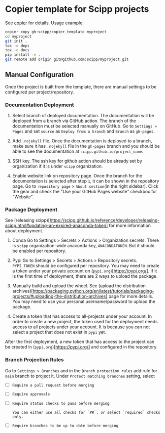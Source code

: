 # Copier template for Scipp projects

See [copier](https://copier.readthedocs.io/en/stable/) for details.
Usage example:

```sh
copier copy gh:scipp/copier_template myproject
cd myproject
git init .
tox -e deps
tox -e docs
pip install -e .
git remote add origin git@github.com:scipp/myproject.git
```

## Manual Configuration
Once the project is built from the template, there are manual settings to be configured per project/repository.

### Documentation Deployment
1. Select branch of deployed documentation.
  The documentation will be deployed from a branch via GitHub action.
  The branch of the documentation must be selected manually on GitHub.
  Go to `Settings > Pages` and set `source` as  `Deploy from a branch` and `Branch` as `gh-pages`.

2. Add `.nojekyll` file.
  Once the documentation is deployed to a branch, make sure it has `.nojekyll` file in the `gh-pages` branch and you should be able to see the documentation at `scipp.github.io/project_name`.

3. SSH key.
  The ssh key for github action should be already set by organization if it is under `scipp` organization.

4. Enable website link on repository page.
Once the branch for the documentation is selected after step `1`, it can be shown in the repository page.
Go to `repository page` > `About section`(in the right sidebar).
Click the gear and check the "Use your GitHub Pages website" checkbox for "Website".

### Package Deployment
See (releasing scipp)[https://scipp.github.io/reference/developer/releasing-scipp.html#updating-an-expired-anaconda-token] for more information about deployment.

1. Conda
Go to Settings > Secrets > Actions > Organization secrets.
There is `scipp` organization-wide anaconda key, `ANACONDATOKEN`. But it should be enabled per repository.

2. Pypi
Go to Settings > Secrets > Actions > Repository secrets.
`PYPI_TOKEN` should be configured per repository.
You may need to create a token under your private account on (`pypi.org`)[https://pypi.org/].
If it is the first time of deployment, there are 2 ways to upload the package.

1. Manually build and upload the wheel.
  See (upload the distribution archives)[https://packaging.python.org/en/latest/tutorials/packaging-projects/#uploading-the-distribution-archives] page for more details.
  You may need to use your personal username/password to upload the package.

2. Create a token that has access to all-projects under your account.
  In order to create a new project, the token used for the deployment needs access to all projects under your account.
  It is because you can not select a project that does not exist in `pypi` yet.

After the first deployment, a new token that has access to the project can be created in (`pypi.org`)[https://pypi.org/] and configured in the repository.

### Branch Projection Rules
Go to `Settings > Branches` and in the `Branch protection rules` add rule for `main` branch to project it.
Under `Protect matching branches` setting, select
- [ ] `Require a pull request before merging`
- [ ] `Require approvals`
- [ ] `Require status checks to pass before merging`

      You can either use all checks for `PR`, or select `required` checks only.
- [ ] `Require branches to be up to date before merging`
